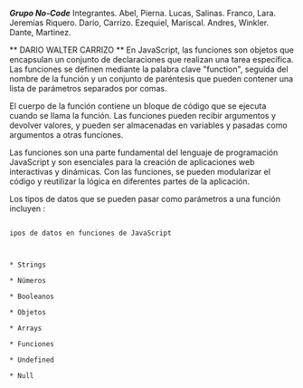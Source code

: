 
***Grupo No-Code*** 
Integrantes.
Abel, Pierna.
Lucas, Salinas.
Franco, Lara.
Jeremias Riquero.
Dario, Carrizo.
Ezequiel, Mariscal.
Andres, Winkler.
Dante, Martinez.


** DARIO WALTER CARRIZO  **
En JavaScript, las funciones son objetos que encapsulan un conjunto de declaraciones que realizan una tarea específica. Las funciones se definen mediante la palabra clave "function", seguida del nombre de la función y un conjunto de paréntesis que pueden contener una lista de parámetros separados por comas. 

El cuerpo de la función contiene un bloque de código que se ejecuta cuando se llama la función. Las funciones pueden recibir argumentos y devolver valores, y pueden ser almacenadas en variables y pasadas como argumentos a otras funciones.

Las funciones son una parte fundamental del lenguaje de programación JavaScript y son esenciales para la creación de aplicaciones web interactivas y dinámicas. Con las funciones, se pueden modularizar el código y reutilizar la lógica en diferentes partes de la aplicación. 

Los tipos de datos que se pueden pasar como parámetros a una función incluyen :

                                                                                ipos de datos en funciones de JavaScript


                                                                               * Strings
                                                                               * Números
                                                                               * Booleanos
                                                                               * Objetos
                                                                               * Arrays
                                                                               * Funciones
                                                                               * Undefined
                                                                               * Null
